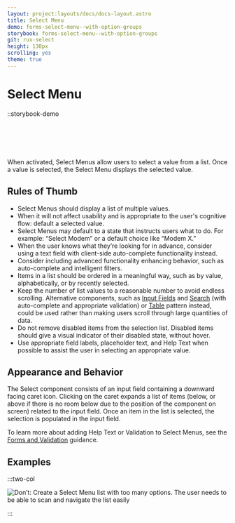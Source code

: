 ```yaml
---
layout: project:layouts/docs/docs-layout.astro
title: Select Menu
demo: forms-select-menu--with-option-groups
storybook: forms-select-menu--with-option-groups
git: rux-select
height: 130px
scrolling: yes
theme: true
---
```


# Select Menu

::storybook-demo

<hr style="height:65px; visibility:hidden;" />
When activated, Select Menus allow users to select a value from a list. Once a value is selected, the Select Menu displays the selected value.

## Rules of Thumb

- Select Menus should display a list of multiple values.
- When it will not affect usability and is appropriate to the user's cognitive flow: default a selected value.
- Select Menus may default to a state that instructs users what to do. For example: “Select Modem” or a default choice like “Modem X.”
- When the user knows what they’re looking for in advance, consider using a text field with client-side auto-complete functionality instead.
- Consider including advanced functionality enhancing behavior, such as auto-complete and intelligent filters.
- Items in a list should be ordered in a meaningful way, such as by value, alphabetically, or by recently selected.
- Keep the number of list values to a reasonable number to avoid endless scrolling. Alternative components, such as [Input Fields](/components/input-field) and [Search](/components/search) (with auto-complete and appropriate validation) or [Table](/patterns/table) pattern instead, could be used rather than making users scroll through large quantities of data.
- Do not remove disabled items from the selection list. Disabled items should give a visual indicator of their disabled state, without hover.
- Use appropriate field labels, placeholder text, and Help Text when possible to assist the user in selecting an appropriate value.

## Appearance and Behavior

The Select component consists of an input field containing a downward facing caret icon. Clicking on the caret expands a list of items (below, or above if there is no room below due to the position of the component on screen) related to the input field. Once an item in the list is selected, the selection is populated in the input field.

To learn more about adding Help Text or Validation to Select Menus, see the [Forms and Validation](/patterns/forms-and-validation) guidance.

## Examples

:::two-col

![Don’t: Create a Select Menu list with too many options. The user needs to be able to scan and navigate the list easily](/img/components/select-dont-1.png "Don’t: Create a Select Menu list with too many options. The user needs to be able to scan and navigate the list easily")

:::
